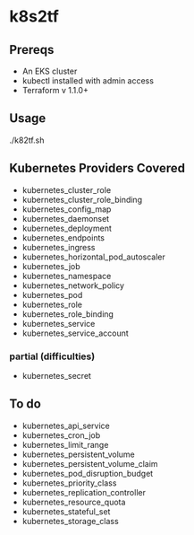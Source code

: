 # k8s2tf

## Prereqs

* An EKS cluster
* kubectl installed with admin access
* Terraform v 1.1.0+

## Usage

./k82tf.sh <cluster name>

## Kubernetes Providers Covered


* kubernetes_cluster_role
* kubernetes_cluster_role_binding
* kubernetes_config_map
* kubernetes_daemonset
* kubernetes_deployment
* kubernetes_endpoints
* kubernetes_ingress
* kubernetes_horizontal_pod_autoscaler
* kubernetes_job
* kubernetes_namespace
* kubernetes_network_policy
* kubernetes_pod
* kubernetes_role
* kubernetes_role_binding
* kubernetes_service
* kubernetes_service_account

### partial (difficulties)

* kubernetes_secret

## To do 
* kubernetes_api_service 
* kubernetes_cron_job
* kubernetes_limit_range
* kubernetes_persistent_volume
* kubernetes_persistent_volume_claim
* kubernetes_pod_disruption_budget
* kubernetes_priority_class
* kubernetes_replication_controller
* kubernetes_resource_quota
* kubernetes_stateful_set
* kubernetes_storage_class